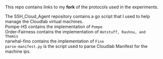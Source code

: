This repo contains links to my **fork** of the protocols used in the experiments.

The SSH_Cloud_Agent repository contains a go script that I used to help manage the Cloudlab virtual machines. \
Pompe-HS contains the implementation of `Pompe` \
Order-Fairness contains the implementation of `Hotstuff, Rashnu, and Themis`\
narwhal-fino contains the implementation of `Fino` \
`parse-manifest.py` is the script used to parse Cloudlab Manifest for the machine ips.